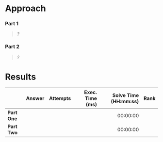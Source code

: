 # Approach
### Part 1
> _?_


### Part 2
> _?_


# Results

|    | Answer     | Attempts  | Exec. Time (ms) | Solve Time (HH:mm:ss) | Rank |
| ------ |-----------:| ---------:| -------------------:| ----:| ----:|
| **Part One**  |   |   |   | 00:00:00  |   |
| **Part Two**  |   |   |   | 00:00:00  |   |
